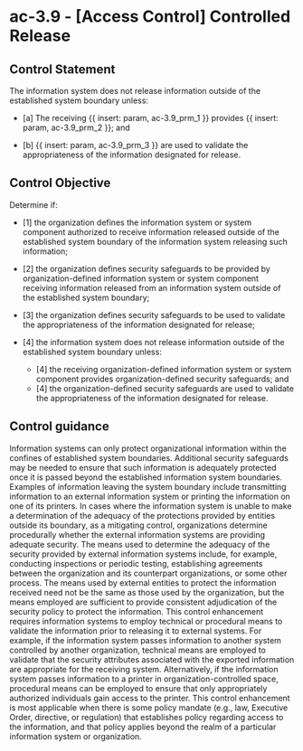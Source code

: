 # ac-3.9 - \[Access Control\] Controlled Release

## Control Statement

The information system does not release information outside of the established system boundary unless:

- \[a\] The receiving {{ insert: param, ac-3.9_prm_1 }} provides {{ insert: param, ac-3.9_prm_2 }}; and

- \[b\]  {{ insert: param, ac-3.9_prm_3 }} are used to validate the appropriateness of the information designated for release.

## Control Objective

Determine if:

- \[1\] the organization defines the information system or system component authorized to receive information released outside of the established system boundary of the information system releasing such information;

- \[2\] the organization defines security safeguards to be provided by organization-defined information system or system component receiving information released from an information system outside of the established system boundary;

- \[3\] the organization defines security safeguards to be used to validate the appropriateness of the information designated for release;

- \[4\] the information system does not release information outside of the established system boundary unless:

  - \[4\] the receiving organization-defined information system or system component provides organization-defined security safeguards; and
  - \[4\] the organization-defined security safeguards are used to validate the appropriateness of the information designated for release.

## Control guidance

Information systems can only protect organizational information within the confines of established system boundaries. Additional security safeguards may be needed to ensure that such information is adequately protected once it is passed beyond the established information system boundaries. Examples of information leaving the system boundary include transmitting information to an external information system or printing the information on one of its printers. In cases where the information system is unable to make a determination of the adequacy of the protections provided by entities outside its boundary, as a mitigating control, organizations determine procedurally whether the external information systems are providing adequate security. The means used to determine the adequacy of the security provided by external information systems include, for example, conducting inspections or periodic testing, establishing agreements between the organization and its counterpart organizations, or some other process. The means used by external entities to protect the information received need not be the same as those used by the organization, but the means employed are sufficient to provide consistent adjudication of the security policy to protect the information. This control enhancement requires information systems to employ technical or procedural means to validate the information prior to releasing it to external systems. For example, if the information system passes information to another system controlled by another organization, technical means are employed to validate that the security attributes associated with the exported information are appropriate for the receiving system. Alternatively, if the information system passes information to a printer in organization-controlled space, procedural means can be employed to ensure that only appropriately authorized individuals gain access to the printer. This control enhancement is most applicable when there is some policy mandate (e.g., law, Executive Order, directive, or regulation) that establishes policy regarding access to the information, and that policy applies beyond the realm of a particular information system or organization.
